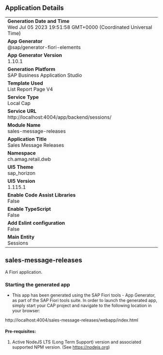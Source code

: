 ## Application Details
|               |
| ------------- |
|**Generation Date and Time**<br>Wed Jul 05 2023 19:51:58 GMT+0000 (Coordinated Universal Time)|
|**App Generator**<br>@sap/generator-fiori-elements|
|**App Generator Version**<br>1.10.1|
|**Generation Platform**<br>SAP Business Application Studio|
|**Template Used**<br>List Report Page V4|
|**Service Type**<br>Local Cap|
|**Service URL**<br>http://localhost:4004/app/backend/sessions/
|**Module Name**<br>sales-message-releases|
|**Application Title**<br>Sales Message Releases|
|**Namespace**<br>ch.amag.retail.dwb|
|**UI5 Theme**<br>sap_horizon|
|**UI5 Version**<br>1.115.1|
|**Enable Code Assist Libraries**<br>False|
|**Enable TypeScript**<br>False|
|**Add Eslint configuration**<br>False|
|**Main Entity**<br>Sessions|

## sales-message-releases

A Fiori application.

### Starting the generated app

-   This app has been generated using the SAP Fiori tools - App Generator, as part of the SAP Fiori tools suite.  In order to launch the generated app, simply start your CAP project and navigate to the following location in your browser:

http://localhost:4004/sales-message-releases/webapp/index.html

#### Pre-requisites:

1. Active NodeJS LTS (Long Term Support) version and associated supported NPM version.  (See https://nodejs.org)


